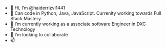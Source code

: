 - 👋 Hi, I’m @haiderrizvi1441
- 👀 Can code in Python, Java, JavaScript. Currenlty working towards Full Stack Mastery.
- 🌱 I’m currently working as a associate software Engineer in DXC Technology
- 💞️ I’m looking to collaborate
- 📫 


<!---
haiderrizvi1441/haiderrizvi1441 is a ✨ special ✨ repository because its `README.md` (this file) appears on your GitHub profile.
You can click the Preview link to take a look at your changes.
--->
